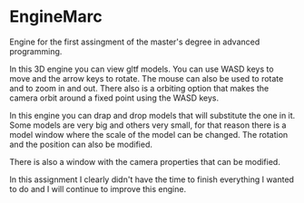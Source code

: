 # EngineMarc

Engine for the first assingment of the master's degree in advanced programming.

In this 3D engine you can view gltf models.
You can use WASD keys to move and the arrow keys to rotate.
The mouse can also be used to rotate and to zoom in and out.
There also is a orbiting option that makes the camera orbit around a fixed point using the WASD keys.

In this engine you can drap and drop models that will substitute the one in it.
Some models are very big and others very small, for that reason there is a model window where 
the scale of the model can be changed. The rotation and the position can also be modified.

There is also a window with the camera properties that can be modified.

In this assignment I clearly didn't have the time to finish everything I wanted to do and I will continue to improve this engine.
